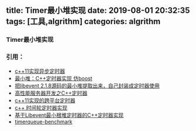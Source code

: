 title: Timer最小堆实现
date: 2019-08-01 20:32:35
tags: [工具,algrithm]
categories: algrithm
---
### Timer最小堆实现



### 引用：
* [c++11实现异步定时器](https://www.cnblogs.com/gtarcoder/p/4924097.html)
* [最小堆：C++定时器实现 仿boost](https://blog.csdn.net/thedarkfairytale/article/details/79797833)
* [把libevent 2.1.8源码的最小堆提取出来，自己封装成定时器使用](https://blog.csdn.net/libaineu2004/article/details/80594703)
* [高性能服务器开发之C++定时器](https://zhuanlan.zhihu.com/p/31906251)
* [c++11实现的跨平台定时器](https://www.myway5.com/index.php/2017/05/19/cpp11-implement-cross-platform-timer/)
* [c++ 时间轮定时器实现](https://cloud.tencent.com/developer/article/1361827)
* [基于Libevent最小根堆定时器的C++定时器实现](https://blog.csdn.net/hbuxiaofei/article/details/50519293)
* [timerqueue-benchmark](https://github.com/ichenq/timerqueue-benchmark)